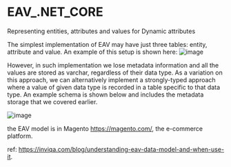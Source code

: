 # EAV_.NET_CORE
Representing entities, attributes and values
for Dynamic attributes

The simplest implementation of EAV may have just three tables: entity, attribute and value. An example of this setup is shown here:
![image](https://user-images.githubusercontent.com/18659460/119754334-a065c100-bea0-11eb-81ea-d16f333309bd.png)

However, in such implementation we lose metadata information and all the values are stored as varchar, regardless of their data type. As a variation on this approach, we can alternatively implement a strongly-typed approach where a value of given data type is recorded in a table specific to that data type. An example schema is shown below and includes the metadata storage that we covered earlier.

![image](https://user-images.githubusercontent.com/18659460/119754350-a6f43880-bea0-11eb-83f1-636a6e21cca4.png)

the EAV model is in Magento https://magento.com/, the e-commerce platform.



ref: https://inviqa.com/blog/understanding-eav-data-model-and-when-use-it.


